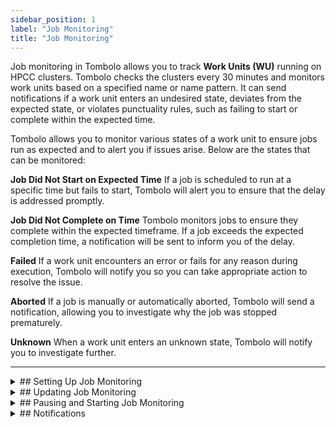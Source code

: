 ```yaml
---
sidebar_position: 1
label: "Job Monitoring"
title: "Job Monitoring"
---
```


Job monitoring in Tombolo allows you to track **Work Units (WU)** running on HPCC clusters. Tombolo checks the clusters every 30 minutes and monitors work units based on a specified name or name pattern. It can send notifications if a work unit enters an undesired state, deviates from the expected state, or violates punctuality rules, such as failing to start or complete within the expected time.

Tombolo allows you to monitor various states of a work unit to ensure jobs run as expected and to alert you if issues arise. Below are the states that can be monitored:

**Job Did Not Start on Expected Time** If a job is scheduled to run at a specific time but fails to start, Tombolo will alert you to ensure that the delay is addressed promptly.

**Job Did Not Complete on Time** Tombolo monitors jobs to ensure they complete within the expected timeframe. If a job exceeds the expected completion time, a notification will be sent to inform you of the delay.

**Failed** If a work unit encounters an error or fails for any reason during execution, Tombolo will notify you so you can take appropriate action to resolve the issue.

**Aborted** If a job is manually or automatically aborted, Tombolo will send a notification, allowing you to investigate why the job was stopped prematurely.

**Unknown** When a work unit enters an unknown state, Tombolo will notify you to investigate further.

---

<div class="custom_details_component">
<details class="env_config-details">
<summary>
## Setting Up Job Monitoring
</summary>

To set up job monitoring in Tombolo, follow these steps. After creating the monitoring, it must be approved and activated for the monitoring to take effect.

1. Access the **Monitoring** menu from the left vertical bar and select **Job**.
2. This will navigate you to the Job Monitoring page.
3. On the top-right corner, click the **Action** button and select **Add Job Monitoring**.
4. A modal with three tabs will appear. Complete the required details in each tab. Alternatively, if you have an existing monitoring setup, you can quickly create a new one by duplicating it and modifying the necessary details. To duplicate, click on 'More' under the Actions menu in the Job Monitoring table.

### **Tab 1: Basic Information**

This tab collects essential details about the job monitoring setup:

1. **Monitoring Name** Provide a unique name for this job monitoring configuration. The name must be distinct across all job monitorings.

2. **Description** Enter a brief description to make it easier to understand the purpose of this monitoring.

3. **Monitoring Scope** Choose one of the two options:
   Select 'Specific Job' if you know the job name and it is always the same. Select 'Monitoring by Job Pattern' if the job name changes but follows a consistent pattern.
4. **Cluster**  
   Select a predefined cluster where the job is expected to run.

5. **Job Name / Job Name Pattern**  
   If the job name is constant, enter the exact name. If not, provide a pattern for the job name. Click the information icon next to this field for details on acceptable patterns.

---

### **Tab 2: Scheduling Information**

This tab is used to define the job schedule and timing requirements.

1. **Schedule** Use the schedule picker at the top to define when the monitoring should occur.

2. **Require Complete** Toggle this to **Yes** if the job is expected to complete at a specific time.

3. **Expected Start Time** Specify the time when the job is expected to start. If there is no specific expected start time, enter the same value as the expected completion time.

4. **Expected Completion Time** Specify the time by which the job is expected to complete.

Depending on enabled integrations, additional fields may appear in this tab.

---

### **Tab 3: Notifications**

This tab configures how and when notifications are sent:

1. **Notify When** Choose the conditions under which a notification should be sent (e.g., job state or timing violations).

2. **Primary Contact** Specify the primary recipient for this job monitoring configuration.

_Depending on enabled integrations, additional fields may appear in this tab_

</details>
</div>

<div class="custom_details_component">
<details class="env_config-details">
<summary>
## Updating Job Monitoring
</summary>

To update existing job monitoring, you can use the **Edit** or **Bulk Edit** options:

1. **Edit Option**  
   For individual Job Monitoring, the **Edit** option is available under **Actions** in the Job Monitoring table. This allows you to update all the fields for a specific job monitoring.

2. **Bulk Edit Option**  
 The **Bulk Edit** option, accessible via the **Action** button in the top-right corner, enables you to update multiple job monitorings simultaneously. This is useful for making changes to several monitorings at once; however, note that only a limited set of fields can be updated using this option.
</details>
</div>

<div class="custom_details_component">
<details class="env_config-details">
<summary>
## Pausing and Starting Job Monitoring
</summary>
 Job monitoring can be started or paused as needed. To do so, use the **Start/Pause** icon under the **Actions** menu in the Job Monitoring table.
</details>
</div>

<div class="custom_details_component">
<details class="env_config-details">
<summary>
## Notifications
</summary>
Job Monitoring sends notifications when the specified conditions are met. These notifications are saved by Tombolo and can be accessed from the Notifications page. To view the notifications, expand the dashboard and click on **Notifications** in the left navigation menu.
</details>
</div>
